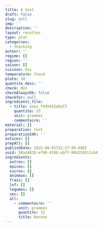 ```yaml
---
title: A test
draft: false
slug: null
img: ''
description: ''
layout: recettes
type: plat
categories:
  - Snacking
auteur: ''
regime: []
region: ''
saison: []
cuisson: Oui
temperature: Chaud
plate: 10
quantite_desc: ''
check: Non
checkAlwaysOk: false
checkfor: null
ingredients_file:
  - title: aaas_f9d5422a8af3
    quantite: 23
    unit: grammes
    commentaire: ''
materiel: []
preparation: test
preparation24h: ''
astuces: []
prepAlt: []
publishDate: 2025-08-01T22:27:00.000Z
uuid: 58ad4028-ef98-410b-abff-86b253011cb4
ingredients:
  autres: []
  epices: []
  sucres: []
  animaux: []
  frais: []
  lof: []
  legumes: []
  sec: []
  all:
    - commentaire: ''
      unit: grammes
      quantite: 12
      title: Banane
---
```


